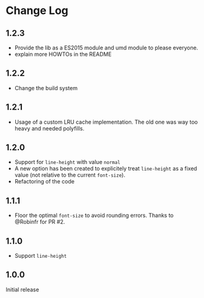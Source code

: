 # Change Log

## 1.2.3

* Provide the lib as a ES2015 module and umd module to please everyone.
* explain more HOWTOs in the README

## 1.2.2

* Change the build system

## 1.2.1

* Usage of a custom LRU cache implementation. The old one was way too heavy and needed polyfills.

## 1.2.0

* Support for `line-height` with value `normal`
* A new option has been created to explicitely treat `line-height` as a fixed value (not relative to the current `font-size`).
* Refactoring of the code

## 1.1.1

* Floor the optimal `font-size` to avoid rounding errors. Thanks to @Robinfr for PR #2.

## 1.1.0

* Support `line-height`

## 1.0.0

Initial release
